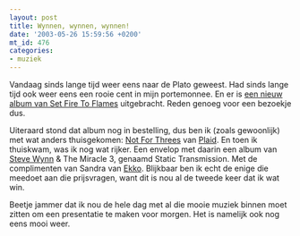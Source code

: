 ```yaml
---
layout: post
title: Wynnen, wynnen, wynnen!
date: '2003-05-26 15:59:56 +0200'
mt_id: 476
categories:
- muziek
---
```

Vandaag sinds lange tijd weer eens naar de Plato geweest. Had sinds lange tijd ook weer eens een rooie cent in mijn portemonnee. En er is <a href="http://www.alien8recordings.com/alien39.php3">een nieuw album van Set Fire To Flames</a> uitgebracht. Reden genoeg voor een bezoekje dus.

Uiteraard stond dat album nog in bestelling, dus ben ik (zoals gewoonlijk) met wat anders thuisgekomen: <a href="http://www.allmusic.com/cg/amg.dll?p=amg&uid=MISS70305160719&sql=Acpec97b0krdt">Not For Threes</a> van <a href="http://www.plaid.co.uk/">Plaid</a>. En toen ik thuiskwam, was ik nog wat rijker. Een envelop met daarin een album van <a href="http://www.stevewynn.net/">Steve Wynn</a> & The Miracle 3, genaamd Static Transmission. Met de complimenten van Sandra van <a href="http://www.ekko.nl/">Ekko</a>. Blijkbaar ben ik echt de enige die meedoet aan die prijsvragen, want dit is nou al de tweede keer dat ik wat win.

Beetje jammer dat ik nou de hele dag met al die mooie muziek binnen moet zitten om een presentatie te maken voor morgen. Het is namelijk ook nog eens mooi weer.

